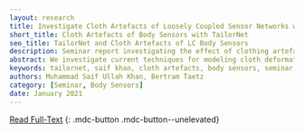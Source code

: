 ```yaml
---
layout: research
title: Investigate Cloth Artefacts of Loosely Coupled Sensor Networks with TailorNet
short_title: Cloth Artefacts of Body Sensors with TailorNet
seo_title: TailorNet and Cloth Artefacts of LC Body Sensors
description: Seminar report investigating the effect of clothing artefacts on the performance of on-body sensor networks using TailorNet.
abstract: We investigate current techniques for modeling cloth deformation on human bodies in 3D, with a particular focus on the recent approach proposed by TailorNet. We introduce the representations for clothed digital humans in literature, and compare TailorNet to other recent data-driven models used for clothing prediction. We also talk about traditional physics- based simulation methods, and how they compare to data-driven methods in general and TailorNet in particular. Finally, we talk about fabric-embedded on-body sensors and how cloth artefacts can affect their readings. Use of body sensor networks to analyze human movement outside of laboratory environments is limited, because of the undesirable motion artefacts corrupting the movement signals. Inertial sensors worn on top of regular clothes are affected by the extra motion introduced by movement of clothes, making it is important to separate the body motion from cloth motion by identifying optimal locations for sensor placement, such that they are least influenced by the high-frequency wrinkles.
keywords: tailornet, saif khan, cloth artefacts, body sensors, seminar, bertram taetz
authors: Muhammad Saif Ullah Khan, Bertram Taetz
category: [Seminar, Body Sensors]
date: January 2021
---
```


[Read Full-Text](https://www.researchgate.net/publication/348807713_Investigate_Cloth_Artefacts_of_Loosely_Coupled_Sensor_Networks_with_TailorNet)
{: .mdc-button .mdc-button--unelevated}
